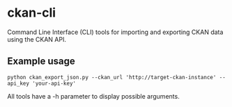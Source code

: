 # ckan-cli

Command Line Interface (CLI) tools for importing and exporting CKAN data using the CKAN API.

## Example usage

    python ckan_export_json.py --ckan_url 'http://target-ckan-instance' --api_key 'your-api-key'

All tools have a -h parameter to display possible arguments.
